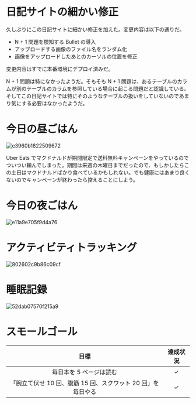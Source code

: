 # 日記サイトの細かい修正
久しぶりにこの日記サイトに細かい修正を加えた。変更内容は以下の通りだ。

- N + 1 問題を検知する Bullet の導入
- アップロードする画像のファイル名をランダム化
- 画像をアップロードしたあとのカーソルの位置を修正

変更内容はすでに本番環境にデプロイ済みだ。

N + 1 問題は特になかったようだ。そもそも N + 1 問題は、あるテーブルのカラムが別のテーブルのカラムを参照している場合に起こる問題だと認識している。そしてこの日記サイトでは特にそのようなテーブルの扱いをしていないのであまり気にする必要はなかったようだ。

# 今日の昼ごはん
![e3960b1822509672](https://noraworld.github.io/box-bulbasaur/2019/02/e3960b1822509672.jpg)

Uber Eats でマクドナルドが期間限定で送料無料キャンペーンをやっているのでついつい頼んでしまった。期間は来週の木曜日までだったので、もしかしたらこの土日はマクドナルドばかり食べているかもしれない。でも健康にはあまり良くないのでキャンペーンが終わったら控えることにしよう。

# 今日の夜ごはん
![e11a9e705f9d4a76](https://noraworld.github.io/box-bulbasaur/2019/02/e11a9e705f9d4a76.jpg)

# アクティビティトラッキング
![802602c9b86c09cf](https://noraworld.github.io/box-bulbasaur/2019/02/802602c9b86c09cf.png)

# 睡眠記録
![52dab07570f215a9](https://noraworld.github.io/box-bulbasaur/2019/02/52dab07570f215a9.png)

# スモールゴール
| 目標 | 達成状況 |
|:---:|:---:|
| 毎日本を 5 ページは読む | ✓ |
| 「腕立て伏せ 10 回、腹筋 15 回、スクワット 20 回」を毎日やる | ✓ |
